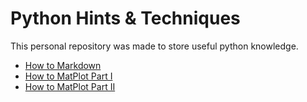 # Python Hints & Techniques
This personal repository was made to store useful python knowledge. 

- [How to Markdown](https://github.com/satoru-teshima/python_hints_techniques/blob/main/How%20to%20Markdown.ipynb)
- [How to MatPlot Part I](https://github.com/satoru-teshima/python_hints_techniques/blob/main/How%20to%20MatPlot%20Part%20I.ipynb)
- [How to MatPlot Part II](https://github.com/satoru-teshima/python_hints_techniques/blob/main/How%20to%20Matplot%20Part%202.ipynb)

